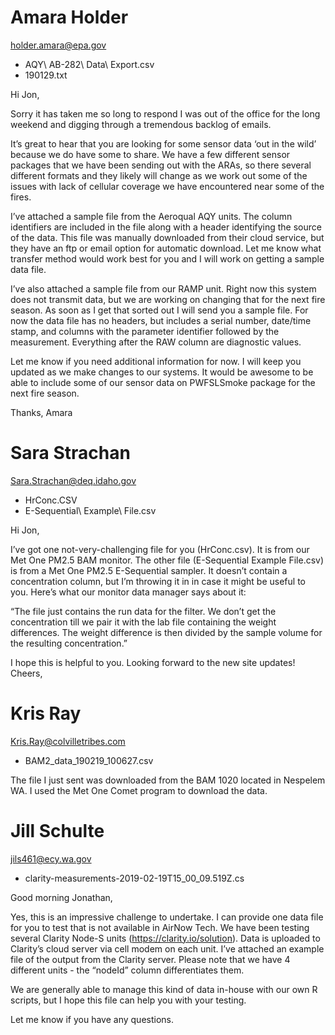 # Amara Holder

holder.amara@epa.gov

* AQY\ AB-282\ Data\ Export.csv
* 190129.txt

Hi Jon,
 
Sorry it has taken me so long to respond I was out of the office for the long weekend and digging through a tremendous backlog of emails.
 
It’s great to hear that you are looking for some sensor data ‘out in the wild’ because we do have some to share. We have a few different sensor packages that we have been sending out with the ARAs, so there several different formats and they likely will change as we work out some of the issues with lack of cellular coverage we have encountered near some of the fires.
 
I’ve attached a sample file from the Aeroqual AQY units. The column identifiers are included in the file along with a header identifying the source of the data. This file was manually downloaded from their cloud service, but they have an ftp or email option for automatic download. Let me know what transfer method would work best for you and I will work on getting  a sample data file.
 
I’ve also attached a sample file from our RAMP unit. Right now this system does not transmit data, but we are working on changing that for the next fire season. As soon as I get that sorted out I will send you a sample file. For now the data file has no headers, but includes a serial number, date/time stamp, and columns with the parameter identifier followed by the measurement. Everything after the RAW column are diagnostic values.
 
Let me know if you need additional information for now. I will keep you updated as we make changes to our systems. It would be awesome to be able to include some of our sensor data on PWFSLSmoke package for the next fire season.
 
Thanks,
Amara

# Sara Strachan

Sara.Strachan@deq.idaho.gov

* HrConc.CSV
* E-Sequential\ Example\ File.csv

Hi Jon,
 
I’ve got one not-very-challenging file for you (HrConc.csv). It is from our Met One PM2.5 BAM monitor. The other file (E-Sequential Example File.csv) is from a Met One PM2.5 E-Sequential sampler. It doesn’t contain a concentration column, but I’m throwing it in in case it might be useful to you. Here’s what our monitor data manager says about it:
 
“The file just contains the run data for the filter.  We don’t get the concentration till we pair it with the lab file containing the weight differences.  The weight difference is then divided by the sample volume for the resulting concentration.”
 
I hope this is helpful to you. Looking forward to the new site updates!
Cheers,


# Kris Ray

Kris.Ray@colvilletribes.com

* BAM2_data_190219_100627.csv

The file I just sent was downloaded from the BAM 1020 located in Nespelem WA.  I used the Met One Comet program to download the data. 

# Jill Schulte


jils461@ecy.wa.gov

* clarity-measurements-2019-02-19T15_00_09.519Z.cs

Good morning Jonathan,
 
Yes, this is an impressive challenge to undertake. I can provide one data file for you to test that is not available in AirNow Tech. We have been testing several Clarity Node-S units (https://clarity.io/solution). Data is uploaded to Clarity’s cloud server via cell modem on each unit. I’ve attached an example file of the output from the Clarity server. Please note that we have 4 different units - the “nodeId” column differentiates them.
 
We are generally able to manage this kind of data in-house with our own R scripts, but I hope this file can help you with your testing.
 
Let me know if you have any questions.

